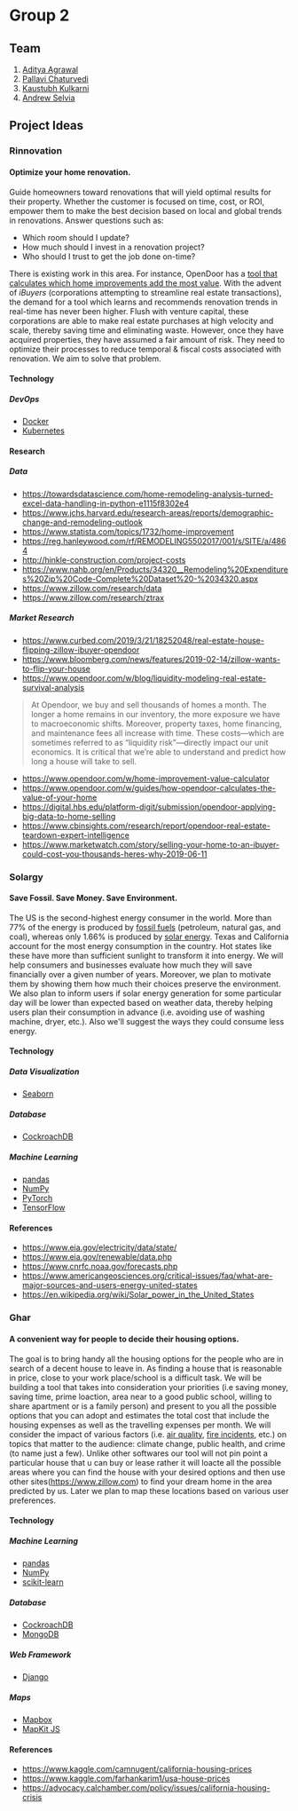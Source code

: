 # Group 2

## Team

1. [Aditya Agrawal](https://github.com/agrawaladit)
2. [Pallavi Chaturvedi](https://github.com/pallavichaturvedi)
3. [Kaustubh Kulkarni](https://github.com/kaustubhkulkarni1509)
4. [Andrew Selvia](https://github.com/AndrewSelvia)

## Project Ideas

### Rinnovation

#### Optimize your home renovation.

Guide homeowners toward renovations that will yield optimal results for their property. Whether the customer is focused on time, cost, or ROI, empower them to make the best decision based on local and global trends in renovations. Answer questions such as:
* Which room should I update?
* How much should I invest in a renovation project?
* Who should I trust to get the job done on-time?

There is existing work in this area. For instance, OpenDoor has a [tool that calculates which home improvements add the most value](https://www.opendoor.com/w/home-improvement-value-calculator). With the advent of *iBuyers* (corporations attempting to streamline real estate transactions), the demand for a tool which learns and recommends renovation trends in real-time has never been higher. Flush with venture capital, these corporations are able to make real estate purchases at high velocity and scale, thereby saving time and eliminating waste. However, once they have acquired properties, they have assumed a fair amount of risk. They need to optimize their processes to reduce temporal & fiscal costs associated with renovation. We aim to solve that problem.

#### Technology

##### DevOps

* [Docker](https://github.com/docker)
* [Kubernetes](https://github.com/kubernetes/kubernetes)

#### Research

##### Data

* <https://towardsdatascience.com/home-remodeling-analysis-turned-excel-data-handling-in-python-e1115f8302e4>
* <https://www.jchs.harvard.edu/research-areas/reports/demographic-change-and-remodeling-outlook>
* <https://www.statista.com/topics/1732/home-improvement>
* <https://reg.hanleywood.com/rf/REMODELING5502017/001/s/SITE/a/4864>
* <http://hinkle-construction.com/project-costs>
* <https://www.nahb.org/en/Products/34320__Remodeling%20Expenditures%20Zip%20Code-Complete%20Dataset%20-%2034320.aspx>
* <https://www.zillow.com/research/data>
* <https://www.zillow.com/research/ztrax>

##### Market Research

* <https://www.curbed.com/2019/3/21/18252048/real-estate-house-flipping-zillow-ibuyer-opendoor>
* <https://www.bloomberg.com/news/features/2019-02-14/zillow-wants-to-flip-your-house>
* <https://www.opendoor.com/w/blog/liquidity-modeling-real-estate-survival-analysis>
> At Opendoor, we buy and sell thousands of homes a month. The longer a home remains in our inventory, the more exposure we have to macroeconomic shifts. Moreover, property taxes, home financing, and maintenance fees all increase with time. These costs—which are sometimes referred to as “liquidity risk”—directly impact our unit economics. It is critical that we’re able to understand and predict how long a house will take to sell.
* <https://www.opendoor.com/w/home-improvement-value-calculator>
* <https://www.opendoor.com/w/guides/how-opendoor-calculates-the-value-of-your-home>
* <https://digital.hbs.edu/platform-digit/submission/opendoor-applying-big-data-to-home-selling>
* <https://www.cbinsights.com/research/report/opendoor-real-estate-teardown-expert-intelligence>
* <https://www.marketwatch.com/story/selling-your-home-to-an-ibuyer-could-cost-you-thousands-heres-why-2019-06-11>

### Solargy

#### Save Fossil. Save Money. Save Environment.

The US is the second-highest energy consumer in the world. More than 77% of the energy is produced by [fossil fuels](https://www.americangeosciences.org/critical-issues/faq/what-are-major-sources-and-users-energy-united-states) (petroleum, natural gas, and coal), whereas only 1.66% is produced by [solar energy](https://en.wikipedia.org/wiki/Solar_power_in_the_United_States). Texas and California account for the most energy consumption in the country. Hot states like these have more than sufficient sunlight to transform it into energy. We will help consumers and businesses evaluate how much they will save financially over a given number of years. Moreover, we plan to motivate them by showing them how much their choices preserve the environment. We also plan to inform users if solar energy generation for some particular day will be lower than expected based on weather data, thereby helping users plan their consumption in advance (i.e. avoiding use of washing machine, dryer, etc.). Also we'll suggest the ways they could consume less energy.

#### Technology

##### Data Visualization

* [Seaborn](https://github.com/mwaskom/seaborn)

##### Database

* [CockroachDB](https://github.com/cockroachdb/cockroach)

##### Machine Learning

* [pandas](https://github.com/pandas-dev/pandas)
* [NumPy](https://github.com/numpy/numpy)
* [PyTorch](https://www.github.com/pytorch/pytorch)
* [TensorFlow](https://www.github.com/tensorflow/tensorflow)

#### References

* <https://www.eia.gov/electricity/data/state/>
* <https://www.eia.gov/renewable/data.php>
* <https://www.cnrfc.noaa.gov/forecasts.php>
* <https://www.americangeosciences.org/critical-issues/faq/what-are-major-sources-and-users-energy-united-states>
* <https://en.wikipedia.org/wiki/Solar_power_in_the_United_States>


### Ghar

#### A convenient way for people to decide their housing options.

The goal is to bring handy all the housing options for the people who are in search of a decent house to leave in. As finding a house that is reasonable in price, close to your work place/school is a difficult task. We will be building a tool that takes into consideration your priorities (i.e saving money, saving time, prime loaction, area near to a good public school, willing to share apartment or is a family person) and present to you all the possible options that you can adopt and estimates the total cost that include the housing expenses as well as the travelling expenses per month. We will consider the impact of various factors (i.e. [air quality](https://www.epa.gov/outdoor-air-quality-data), [fire incidents](https://fire.ca.gov/incidents/), etc.) on topics that matter to the audience: climate change, public health, and crime (to name just a few). Unlike other softwares our tool will not pin point a particular house that u can buy or lease rather it will loacte all the possible areas where you can find the house with your desired options and then use other sites(https://www.zillow.com) to find your dream home in the area predicted by us. Later we plan to map these locations based on various user preferences.

#### Technology

##### Machine Learning

* [pandas](https://github.com/pandas-dev/pandas)
* [NumPy](https://github.com/numpy/numpy)
* [scikit-learn](https://github.com/scikit-learn/scikit-learn)

##### Database

* [CockroachDB](https://github.com/cockroachdb/cockroach) 
* [MongoDB](https://github.com/mongodb/mongo)

##### Web Framework

* [Django](https://github.com/django/django)

##### Maps

* [Mapbox](https://www.mapbox.com)
* [MapKit JS](https://developer.apple.com/documentation/mapkitjs)

#### References

* <https://www.kaggle.com/camnugent/california-housing-prices>
* <https://www.kaggle.com/farhankarim1/usa-house-prices>
* <https://advocacy.calchamber.com/policy/issues/california-housing-crisis>
